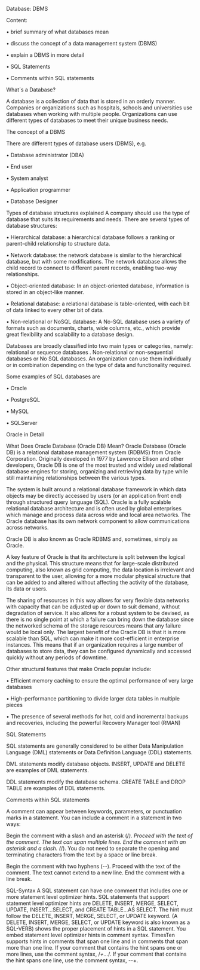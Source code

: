 Database: DBMS


 Content:

•	brief summary of what databases mean

•	discuss the concept of a data management system (DBMS)

•	explain a DBMS in more detail

•	SQL Statements

•	Comments within SQL statements


What´s a Database?

A database is a collection of data that is stored in an orderly manner. Companies or organizations such as hospitals, schools and universities use databases when working with multiple people. Organizations can use different types of databases to meet their unique business needs. 

The concept of a DBMS

There are different types of database users (DBMS), e.g.

•	Database administrator (DBA)

•	End user

•	System analyst

•	Application programmer

•	Database Designer


Types of database structures explained
A company should use the type of database that suits its requirements and needs. There are several types of database structures:

•	Hierarchical database: a hierarchical database follows a ranking or parent-child relationship to structure data. 

•	Network database: the network database is similar to the hierarchical database, but with some modifications. The network database allows the child record to connect to different parent records, enabling two-way relationships. 

•	Object-oriented database: In an object-oriented database, information is stored in an object-like manner. 

•	Relational database: a relational database is table-oriented, with each bit of data linked to every other bit of data. 

•	Non-relational or NoSQL database: A No-SQL database uses a variety of formats such as documents, charts, wide columns, etc., which provide great flexibility and scalability to a database design. 


Databases are broadly classified into two main types or categories, namely: relational or sequence databases . Non-relational or non-sequential databases or No SQL databases. An organization can use them individually or in combination depending on the type of data and functionality required.

Some examples of SQL databases are

•	Oracle

•	PostgreSQL

•	MySQL

•	SQLServer


Oracle in Detail

What Does Oracle Database (Oracle DB) Mean?
Oracle Database (Oracle DB) is a relational database management system (RDBMS) from Oracle Corporation. Originally developed in 1977 by Lawrence Ellison and other developers, Oracle DB is one of the most trusted and widely used relational database engines for storing, organizing and retrieving data by type while still maintaining relationships between the various types.

The system is built around a relational database framework in which data objects may be directly accessed by users (or an application front end) through structured query language (SQL). Oracle is a fully scalable relational database architecture and is often used by global enterprises which manage and process data across wide and local area networks. The Oracle database has its own network component to allow communications across networks.

Oracle DB is also known as Oracle RDBMS and, sometimes, simply as Oracle.

A key feature of Oracle is that its architecture is split between the logical and the physical. This structure means that for large-scale distributed computing, also known as grid computing, the data location is irrelevant and transparent to the user, allowing for a more modular physical structure that can be added to and altered without affecting the activity of the database, its data or users.

The sharing of resources in this way allows for very flexible data networks with capacity that can be adjusted up or down to suit demand, without degradation of service. It also allows for a robust system to be devised, as there is no single point at which a failure can bring down the database since the networked schema of the storage resources means that any failure would be local only.
The largest benefit of the Oracle DB is that it is more scalable than SQL, which can make it more cost-efficient in enterprise instances. This means that if an organization requires a large number of databases to store data, they can be configured dynamically and accessed quickly without any periods of downtime.

Other structural features that make Oracle popular include:

•	Efficient memory caching to ensure the optimal performance of very large databases

•	High-performance partitioning to divide larger data tables in multiple pieces

•	The presence of several methods for hot, cold and incremental backups and recoveries, including the powerful Recovery Manager tool (RMAN) 


SQL Statements

SQL statements are generally considered to be either Data Manipulation Language (DML) statements or Data Definition Language (DDL) statements.

DML statements modify database objects. INSERT, UPDATE and DELETE are examples of DML statements.

DDL statements modify the database schema. CREATE TABLE and DROP TABLE are examples of DDL statements.

Comments within SQL statements

A comment can appear between keywords, parameters, or punctuation marks in a statement. You can include a comment in a statement in two ways:

Begin the comment with a slash and an asterisk (/*). Proceed with the text of the comment. The text can span multiple lines. End the comment with an asterisk and a slash. (*/). You do not need to separate the opening and terminating characters from the text by a space or line break.

Begin the comment with two hyphens (--). Proceed with the text of the comment. The text cannot extend to a new line. End the comment with a line break.

SQL-Syntax
A SQL statement can have one comment that includes one or more statement level optimizer hints. SQL statements that support statement level optimizer hints are DELETE, INSERT, MERGE, SELECT, UPDATE, INSERT...SELECT, and CREATE TABLE...AS SELECT. The hint must follow the DELETE, INSERT, MERGE, SELECT, or UPDATE keyword. (A DELETE, INSERT, MERGE, SELECT, or UPDATE keyword is also known as a SQL-VERB) shows the proper placement of hints in a SQL statement.
You embed statement level optimizer hints in comment syntax. TimesTen supports hints in comments that span one line and in comments that span more than one line. If your comment that contains the hint spans one or more lines, use the comment syntax, /*+...*/. If your comment that contains the hint spans one line, use the comment syntax, --+.










